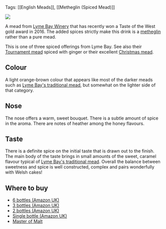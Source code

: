 Tags: [[English Meads]], [[Metheglin (Spiced Mead)]]

![](https://ws-eu.amazon-adsystem.com/widgets/q?_encoding=UTF8&ASIN=B00F2IYI6C&Format=_SL250_&ID=AsinImage&MarketPlace=GB&ServiceVersion=20070822&WS=1&tag=traditionalmead-21)

A mead from [Lyme Bay Winery](/lyme-bay-winery/)
that has recently won a Taste of the West gold
award in 2016. The added spices strictly make this drink is a
[metheglin](/types-of-mead) rather than a pure mead.

This is one of three spiced offerings from Lyme Bay. See also their
[Tournament mead](/lyme-bay-tournament/) spiced with ginger or their excellent
[Christmas mead](/lyme-bay-christmas/).

## Colour

A light orange-brown colour that appears like most of the darker meads
such as [Lyme Bay's traditional mead](/lyme-bay-traditional), but
somewhat on the lighter side of that category.

## Nose

The nose offers a warm, sweet bouquet. There is a subtle amount of
spice in the aroma. There are notes of heather among the honey flavours.

## Taste

There is a definite spice on the initial taste that is drawn out to
the finish. The main body of the taste brings in small amounts of the
sweet, caramel flavour typical of
[Lyme Bay's traditional mead](/lyme-bay-traditional). Overall the
balance between sweetness and spice is well constructed, complex and
pairs wonderfully with Welsh cakes!

## Where to buy

* [6 bottles (Amazon UK)](https://www.amazon.co.uk/Lyme-Bay-WEST-COUNTRY-MEAD/dp/B075ZV772S/ref=as_li_ss_tl?ie=UTF8&qid=1513035166&sr=8-5&keywords=west+country+mead&linkCode=ll1&tag=traditionalmead-21&linkId=f076f3a11c219d9cee020d91d82b5560)
* [3 bottles (Amazon UK)](https://www.amazon.co.uk/Lyme-Bay-WEST-COUNTRY-MEAD/dp/B075ZVR6JZ/ref=as_li_ss_tl?ie=UTF8&qid=1513035166&sr=8-2&keywords=west+country+mead&linkCode=ll1&tag=traditionalmead-21&linkId=45068055e07bf6b2d59804d5f1aaf6f0)
* [2 bottles (Amazon UK)](https://www.amazon.co.uk/Lyme-Bay-WEST-COUNTRY-MEAD/dp/B075ZTVJGB/ref=as_li_ss_tl?ie=UTF8&qid=1513035166&sr=8-3&keywords=west+country+mead&linkCode=ll1&tag=traditionalmead-21&linkId=c20787c609199d8076edac5a9f31fe48)
* [Single bottle (Amazon UK)](https://www.amazon.co.uk/Westcountry-Mead-Lyme-Bay-Bottle/dp/B00F2IYI6C/ref=as_li_ss_tl?ie=UTF8&qid=1513035166&sr=8-1&keywords=west+country+mead&linkCode=ll1&tag=traditionalmead-21&linkId=d4fd2219f9dd318c367b86c5617dc6dd)
* [Master of Malt](https://www.masterofmalt.com/mead/lyme-bay-winery/west-country-mead-lyme-bay-winery-mead/)
